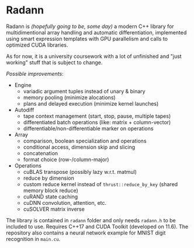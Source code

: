 # Radann

Radann is _(hopefully going to be, some day)_ a modern C++ library for multidimentional array handling and automatic differentiation,
implemented using smart expression templates with GPU parallelism and calls to optimized CUDA libraries.

As for now, it is a university coursework with a lot of unfinished and "just working" stuff that is subject to change.

_Possible improvements_:
- Engine
  * variadic argument tuples instead of unary & binary
  * memory pooling (minimize alocations)
  * plans and delayed execution (minimize kernel launches)
- Autodiff
  * tape context management (start, stop, pause, multiple tapes)
  * differentiated batch operations (like: matrix + column-vector)
  * differentiable/non-differentiable marker on operations
- Array
  * comparison, boolean specialization and operations
  * conditional access, dimension skip and slicing
  * concatenation
  * format choice (row-/column-major)
- Operations
  * cuBLAS transpose (possibly lazy w.r.t. matmul)
  * reduce by dimension
  * custom reduce kernel instead of `thrust::reduce_by_key` (shared memory block reduce)
  * cuRAND state caching
  * cuDNN convolution, attention, etc.
  * cuSOLVER matrix inverse

The library is contained in `radann` folder and only needs `radann.h` to be included to use.
Requires C++17 and CUDA Toolkit (developed on 11.6).
The repository also contains a neural network example for MNIST digit recognition in `main.cu`.
